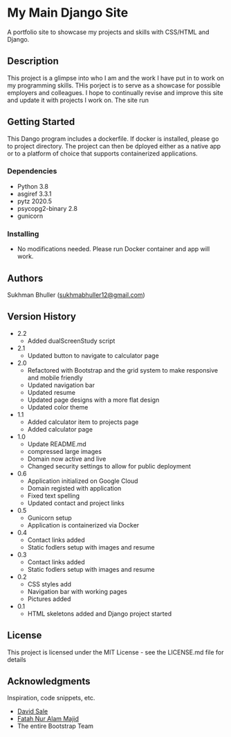 # My Main Django Site

A portfolio site to showcase my projects and skills with CSS/HTML and Django.

## Description

This project is a glimpse into who I am and the work I have put in to work on my programming skills. THis porject is to serve as a showcase for possible employers and colleagues. I hope to continually revise and improve this site and update it with projects I work on. The site run

## Getting Started

This Dango program includes a dockerfile. If docker is installed, please go to project directory. The project can then be dployed either as a native app or to a platform of choice that supports containerized applications.

### Dependencies

* Python 3.8
* asgiref 3.3.1
* pytz 2020.5
* psycopg2-binary 2.8
* gunicorn

### Installing

* No modifications needed. Please run Docker container and app will work.


## Authors
Sukhman Bhuller  (sukhmabhuller12@gmail.com)

## Version History

* 2.2
    * Added dualScreenStudy script
* 2.1
    * Updated button to navigate to calculator page
* 2.0
    * Refactored with Bootstrap and the grid system to make responsive and mobile friendly
    * Updated navigation bar
    * Updated resume
    * Updated page designs with a more flat design
    * Updated color theme
* 1.1
    * Added calculator item to projects page
    * Added calculator page 
* 1.0
    * Update README.md
    * compressed large images
    * Domain now active and live
    * Changed security settings to allow for public deployment
* 0.6
    * Application initialized on Google Cloud
    * Domain registed with application
    * Fixed text spelling
    * Updated contact and project links
* 0.5
    * Gunicorn setup
    * Application is containerized via Docker
* 0.4
    * Contact links added
    * Static fodlers setup with images and resume
* 0.3
    * Contact links added
    * Static fodlers setup with images and resume
* 0.2
    * CSS styles add
    * Navigation bar with working pages
    * Pictures added
* 0.1
    * HTML skeletons added and Django project started

## License

This project is licensed under the MIT License - see the LICENSE.md file for details

## Acknowledgments

Inspiration, code snippets, etc.
* [David Sale](https://semaphoreci.com/community/tutorials/dockerizing-a-python-django-web-application)
* [Fatah Nur Alam Majid](https://semaphoreci.com/community/tutorials/dockerizing-a-python-django-web-application)
* The entire Bootstrap Team
